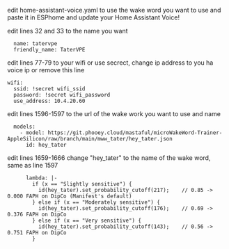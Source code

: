 edit home-assistant-voice.yaml to use the wake word you want to use and paste it in ESPhome and update your Home Assistant Voice!

edit lines 32 and 33 to the name you want
```
  name: tatervpe
  friendly_name: TaterVPE
```

edit lines 77-79 to your wifi or use secrect, change ip address to you ha voice ip or remove this line
```
wifi:
  ssid: !secret wifi_ssid
  password: !secret wifi_password
  use_address: 10.4.20.60
```

edit lines 1596-1597 to the url of the wake work you want to use and name
```
  models:
    - model: https://git.phooey.cloud/mastaful/microWakeWord-Trainer-AppleSilicon/raw/branch/main/mww_tater/hey_tater.json
      id: hey_tater
```

edit lines 1659-1666 change "hey_tater" to the name of the wake word, same as line 1597
```
      lambda: |-
        if (x == "Slightly sensitive") {
          id(hey_tater).set_probability_cutoff(217);    // 0.85 -> 0.000 FAPH on DipCo (Manifest's default)
        } else if (x == "Moderately sensitive") {
          id(hey_tater).set_probability_cutoff(176);    // 0.69 -> 0.376 FAPH on DipCo
        } else if (x == "Very sensitive") {
          id(hey_tater).set_probability_cutoff(143);    // 0.56 -> 0.751 FAPH on DipCo
        }
```
